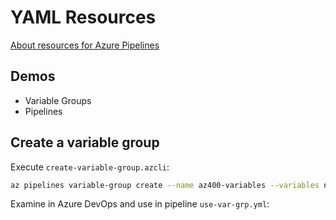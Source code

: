 # YAML Resources

[About resources for Azure Pipelines](https://learn.microsoft.com/en-us/azure/devops/pipelines/process/about-resources?view=azure-devops&tabs=yaml)

## Demos 

 - Variable Groups
 - Pipelines

## Create a variable group

Execute `create-variable-group.azcli`:

```bash
az pipelines variable-group create --name az400-variables --variables node-version=14x app-name=food-app --output yaml
```

Examine in Azure DevOps and use in pipeline `use-var-grp.yml`: